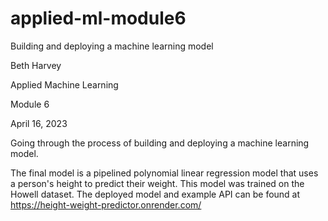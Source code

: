 # applied-ml-module6
Building and deploying a machine learning model

Beth Harvey

Applied Machine Learning

Module 6

April 16, 2023

Going through the process of building and deploying a machine learning model.

The final model is a pipelined polynomial linear regression model that uses a person's height to predict their weight.
This model was trained on the Howell dataset.
The deployed model and example API can be found at https://height-weight-predictor.onrender.com/
